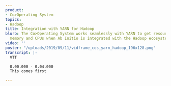 ```yaml
---
product:
- Co>Operating System
topics:
- Hadoop
title: Integration with YARN for Hadoop
blurb: The Co>Operating System works seamlessly with YARN to get resources such as
  memory and CPUs when Ab Initio is integrated with the Hadoop ecosystem.
video: ''
poster: "/uploads/2019/09/11/vidframe_cos_yarn_hadoop_196x128.png"
transcript: |-
  VTT

  0.00.000 - 0.04.000
  This comes first

---
```

